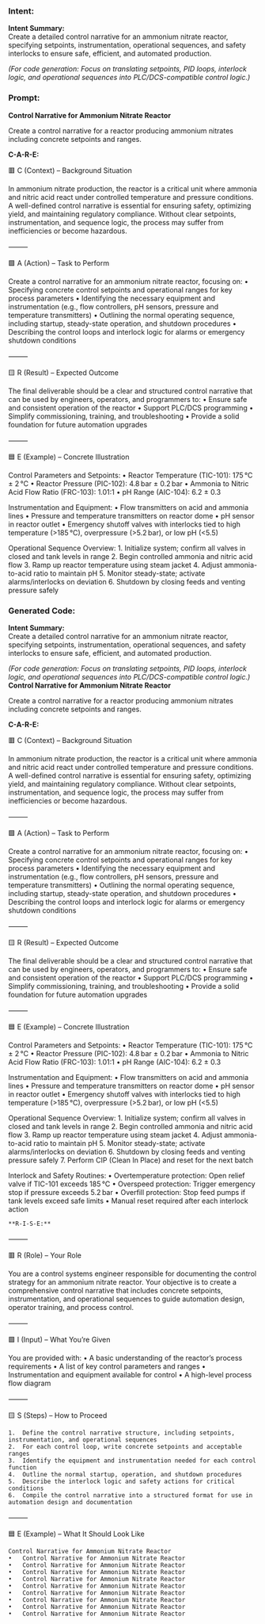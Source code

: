 ### Intent:
**Intent Summary:**  
Create a detailed control narrative for an ammonium nitrate reactor, specifying setpoints, instrumentation, operational sequences, and safety interlocks to ensure safe, efficient, and automated production.  

*(For code generation: Focus on translating setpoints, PID loops, interlock logic, and operational sequences into PLC/DCS-compatible control logic.)*

### Prompt:
**Control Narrative for Ammonium Nitrate Reactor**

Create a control narrative for a reactor producing ammonium nitrates including concrete setpoints and ranges.

**C-A-R-E:**

🟥 C (Context) – Background Situation

In ammonium nitrate production, the reactor is a critical unit where ammonia and nitric acid react under controlled temperature and pressure conditions. A well-defined control narrative is essential for ensuring safety, optimizing yield, and maintaining regulatory compliance. Without clear setpoints, instrumentation, and sequence logic, the process may suffer from inefficiencies or become hazardous.

⸻

🟩 A (Action) – Task to Perform

Create a control narrative for an ammonium nitrate reactor, focusing on:
	•	Specifying concrete control setpoints and operational ranges for key process parameters
	•	Identifying the necessary equipment and instrumentation (e.g., flow controllers, pH sensors, pressure and temperature transmitters)
	•	Outlining the normal operating sequence, including startup, steady-state operation, and shutdown procedures
	•	Describing the control loops and interlock logic for alarms or emergency shutdown conditions

⸻

🟨 R (Result) – Expected Outcome

The final deliverable should be a clear and structured control narrative that can be used by engineers, operators, and programmers to:
	•	Ensure safe and consistent operation of the reactor
	•	Support PLC/DCS programming
	•	Simplify commissioning, training, and troubleshooting
	•	Provide a solid foundation for future automation upgrades

⸻

🟦 E (Example) – Concrete Illustration

Control Parameters and Setpoints:
	•	Reactor Temperature (TIC-101): 175 °C ± 2 °C
	•	Reactor Pressure (PIC-102): 4.8 bar ± 0.2 bar
	•	Ammonia to Nitric Acid Flow Ratio (FRC-103): 1.01:1
	•	pH Range (AIC-104): 6.2 ± 0.3

Instrumentation and Equipment:
	•	Flow transmitters on acid and ammonia lines
	•	Pressure and temperature transmitters on reactor dome
	•	pH sensor in reactor outlet
	•	Emergency shutoff valves with interlocks tied to high temperature (>185 °C), overpressure (>5.2 bar), or low pH (<5.5)

Operational Sequence Overview:
	1.	Initialize system; confirm all valves in closed and tank levels in range
	2.	Begin controlled ammonia and nitric acid flow
	3.	Ramp up reactor temperature using steam jacket
	4.	Adjust ammonia-to-acid ratio to maintain pH
	5.	Monitor steady-state; activate alarms/interlocks on deviation
	6.	Shutdown by closing feeds and venting pressure safely

### Generated Code:
**Intent Summary:**  
Create a detailed control narrative for an ammonium nitrate reactor, specifying setpoints, instrumentation, operational sequences, and safety interlocks to ensure safe, efficient, and automated production.  

*(For code generation: Focus on translating setpoints, PID loops, interlock logic, and operational sequences into PLC/DCS-compatible control logic.)*
**Control Narrative for Ammonium Nitrate Reactor**

Create a control narrative for a reactor producing ammonium nitrates including concrete setpoints and ranges.

**C-A-R-E:**

🟥 C (Context) – Background Situation

In ammonium nitrate production, the reactor is a critical unit where ammonia and nitric acid react under controlled temperature and pressure conditions. A well-defined control narrative is essential for ensuring safety, optimizing yield, and maintaining regulatory compliance. Without clear setpoints, instrumentation, and sequence logic, the process may suffer from inefficiencies or become hazardous.

⸻

🟩 A (Action) – Task to Perform

Create a control narrative for an ammonium nitrate reactor, focusing on:
	•	Specifying concrete control setpoints and operational ranges for key process parameters
	•	Identifying the necessary equipment and instrumentation (e.g., flow controllers, pH sensors, pressure and temperature transmitters)
	•	Outlining the normal operating sequence, including startup, steady-state operation, and shutdown procedures
	•	Describing the control loops and interlock logic for alarms or emergency shutdown conditions

⸻

🟨 R (Result) – Expected Outcome

The final deliverable should be a clear and structured control narrative that can be used by engineers, operators, and programmers to:
	•	Ensure safe and consistent operation of the reactor
	•	Support PLC/DCS programming
	•	Simplify commissioning, training, and troubleshooting
	•	Provide a solid foundation for future automation upgrades

⸻

🟦 E (Example) – Concrete Illustration

Control Parameters and Setpoints:
	•	Reactor Temperature (TIC-101): 175 °C ± 2 °C
	•	Reactor Pressure (PIC-102): 4.8 bar ± 0.2 bar
	•	Ammonia to Nitric Acid Flow Ratio (FRC-103): 1.01:1
	•	pH Range (AIC-104): 6.2 ± 0.3

Instrumentation and Equipment:
	•	Flow transmitters on acid and ammonia lines
	•	Pressure and temperature transmitters on reactor dome
	•	pH sensor in reactor outlet
	•	Emergency shutoff valves with interlocks tied to high temperature (>185 °C), overpressure (>5.2 bar), or low pH (<5.5)

Operational Sequence Overview:
	1.	Initialize system; confirm all valves in closed and tank levels in range
	2.	Begin controlled ammonia and nitric acid flow
	3.	Ramp up reactor temperature using steam jacket
	4.	Adjust ammonia-to-acid ratio to maintain pH
	5.	Monitor steady-state; activate alarms/interlocks on deviation
	6.	Shutdown by closing feeds and venting pressure safely
	7.	Perform CIP (Clean In Place) and reset for the next batch

Interlock and Safety Routines:
	•	Overtemperature protection: Open relief valve if TIC-101 exceeds 185 °C
	•	Overspeed protection: Trigger emergency stop if pressure exceeds 5.2 bar
	•	Overfill protection: Stop feed pumps if tank levels exceed safe limits
	•	Manual reset required after each interlock action

	**R-I-S-E:**

⸻

🟥 R (Role) – Your Role

You are a control systems engineer responsible for documenting the control strategy for an ammonium nitrate reactor. Your objective is to create a comprehensive control narrative that includes concrete setpoints, instrumentation, and operational sequences to guide automation design, operator training, and process control.

⸻

🟩 I (Input) – What You’re Given

You are provided with:
	•	A basic understanding of the reactor’s process requirements
	•	A list of key control parameters and ranges
	•	Instrumentation and equipment available for control
	•	A high-level process flow diagram

⸻

🟨 S (Steps) – How to Proceed

	1.	Define the control narrative structure, including setpoints, instrumentation, and operational sequences
	2.	For each control loop, write concrete setpoints and acceptable ranges
	3.	Identify the equipment and instrumentation needed for each control function
	4.	Outline the normal startup, operation, and shutdown procedures
	5.	Describe the interlock logic and safety actions for critical conditions
	6.	Compile the control narrative into a structured format for use in automation design and documentation

⸻

🟦 E (Example) – What It Should Look Like

	Control Narrative for Ammonium Nitrate Reactor
	•	Control Narrative for Ammonium Nitrate Reactor
	•	Control Narrative for Ammonium Nitrate Reactor
	•	Control Narrative for Ammonium Nitrate Reactor
	•	Control Narrative for Ammonium Nitrate Reactor
	•	Control Narrative for Ammonium Nitrate Reactor
	•	Control Narrative for Ammonium Nitrate Reactor
	•	Control Narrative for Ammonium Nitrate Reactor
	•	Control Narrative for Ammonium Nitrate Reactor
	•	Control Narrative for Ammonium Nitrate Reactor
